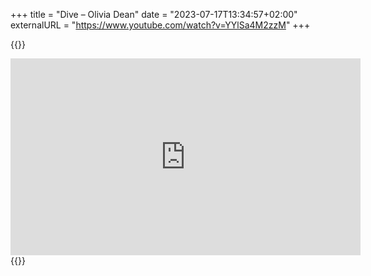 +++
title = "Dive – Olivia Dean"
date = "2023-07-17T13:34:57+02:00"
externalURL = "https://www.youtube.com/watch?v=YYlSa4M2zzM"
+++

{{<raw>}}
<iframe width="560" height="315" src="https://www.youtube-nocookie.com/embed/YYlSa4M2zzM" frameborder="0" allow="accelerometer; autoplay; encrypted-media; gyroscope; picture-in-picture" allowfullscreen></iframe>
{{</raw>}}

